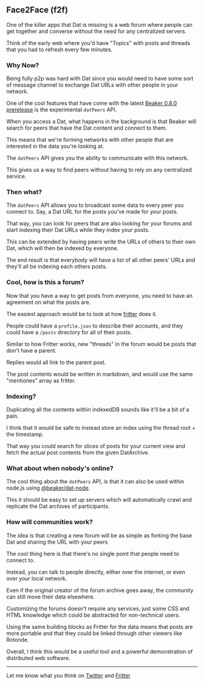 ## Face2Face (f2f)

One of the killer apps that Dat is missing is a web forum where people can get together and converse without the need for any centralized servers.

Think of the early web where you'd have "Topics" with posts and threads that you had to refresh every few minutes.

### Why Now?

Being fully p2p was hard with Dat since you would need to have some sort of message channel to exchange Dat URLs with other people in your network.

One of the cool features that have come with the latest [Beaker 0.8.0 prerelease](https://github.com/beakerbrowser/beaker/releases/tag/0.8.0-prerelease.7) is the experimental `datPeers` API.

When you access a Dat, what happens in the background is that Beaker will search for peers that have the Dat content and connect to them.

This means that we're forming networks with other people that are interested in the data you're looking at.

The `datPeers` API gives you the ability to communicate with this network.

This gives us a way to find peers without having to rely on any centralized service.

### Then what?

The `datPeers` API allows you to broadcast some data to every peer you connect to. Say, a Dat URL for the posts you've made for your posts.

That way, you can look for peers that are also looking for your forums and start indexing their Dat URLs while they index your posts.

This can be extended by having peers write the URLs of others to their own Dat, which will then be indexed by everyone.

The end result is that everybody will have a list of all other peers' URLs and they'll all be indexing each others posts.

### Cool, how is this a forum?

Now that you have a way to get posts from everyone, you need to have an agreement on what the posts are.

The easiest approach would be to look at how [fritter](https://github.com/beakerbrowser/libfritter) does it.

People could have a `profile.json` to describe their accounts, and they could have a `/posts` directory for all of their posts.

Similar to how Fritter works, new "threads" in the forum would be posts that don't have a parent.

Replies would all link to the parent post.

The post contents would be written in markdown, and would use the same "mentiones" array as fritter.


### Indexing?

Duplicating all the contents within indexedDB sounds like it'll be a bit of a pain.

I think that it would be safe to instead store an index using the thread root + the timestamp.

That way you could search for slices of posts for your current view and fetch the actual post contents from the given DatArchive.

### What about when nobody's online?

The cool thing about the `datPeers` API, is that it can also be used within node.js using [@beaker/dat-node](https://github.com/beakerbrowser/dat-node).

This it should be easy to set up servers which will automatically crawl and replicate the Dat archives of participants.

### How will communities work?

The idea is that creating a new forum will be as simple as forking the base Dat and sharing the URL with your peers

The cool thing here is that there's no single point that people need to connect to.

Instead, you can talk to people directly, either over the internet, or even over your local network.

Even if the original creator of the forum archive goes away, the community can still move their data elsewhere.

Customizing the forums doesn't require any services, just some CSS and HTML knowledge which could be abstracted for non-technical users.

Using the same building blocks as Fritter for the data means that posts are more portable and that they could be linked through other viewers like Rotonde.

Overall, I think this would be a useful tool and a powerful demonstration of distributed web software.

---

Let me know what you think on [Twitter](https://mobile.twitter.com/RangerMauve) and [Fritter](dat://fritter.hashbase.io/user/dat://3df8868d5c3420d7acdf72d17129e4569cf83723092314ea6b260d112797d8c8)

